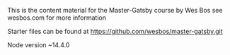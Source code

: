 This is the content material for the Master-Gatsby course by Wes Bos
see wesbos.com for more information

Starter files can be found at https://github.com/wesbos/master-gatsby.git

Node version ~14.4.0